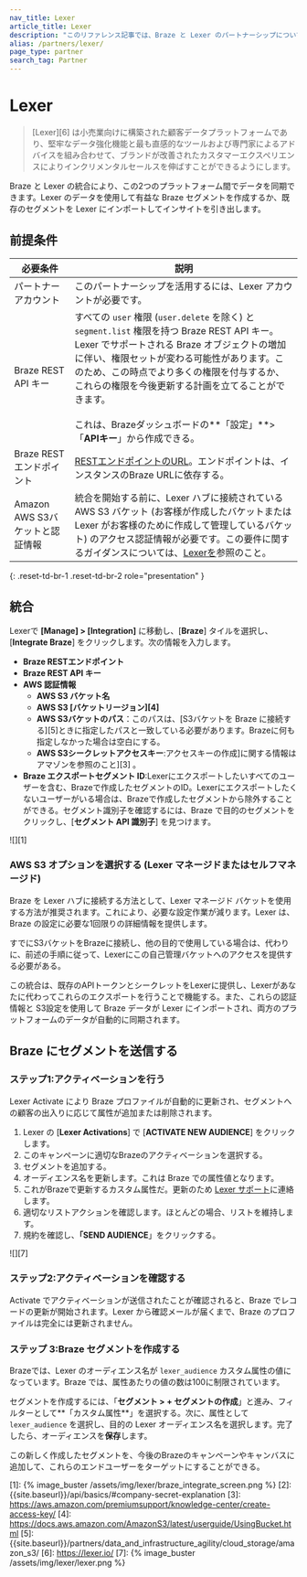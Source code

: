 ```yaml
---
nav_title: Lexer
article_title: Lexer
description: "このリファレンス記事では、Braze と Lexer のパートナーシップについて説明します。Lexer はマーケターが顧客データを使用して、売上を伸ばすエクスペリエンスを生み出すことができる顧客データプラットフォームです。"
alias: /partners/lexer/
page_type: partner
search_tag: Partner
---
```


# Lexer

> [Lexer][6] は小売業向けに構築された顧客データプラットフォームであり、堅牢なデータ強化機能と最も直感的なツールおよび専門家によるアドバイスを組み合わせて、ブランドが改善されたカスタマーエクスペリエンスによりインクリメンタルセールスを伸ばすことができるようにします。

Braze と Lexer の統合により、この2つのプラットフォーム間でデータを同期できます。Lexer のデータを使用して有益な Braze セグメントを作成するか、既存のセグメントを Lexer にインポートしてインサイトを引き出します。 

## 前提条件

| 必要条件 | 説明 |
| ----------- | ----------- |
| パートナーアカウント | このパートナーシップを活用するには、Lexer アカウントが必要です。 |
| Braze REST API キー | すべての `user` 権限 (`user.delete` を除く) と`segment.list` 権限を持つ Braze REST API キー。Lexer でサポートされる Braze オブジェクトの増加に伴い、権限セットが変わる可能性があります。このため、この時点でより多くの権限を付与するか、これらの権限を今後更新する計画を立てることができます。<br><br> これは、Brazeダッシュボードの**「設定」**>「**APIキー**」から作成できる。 |
| Braze RESTエンドポイント | [RESTエンドポイントのURL]({{site.baseurl}}/api/basics/#endpoints)。エンドポイントは、インスタンスのBraze URLに依存する。 |
| Amazon AWS S3バケットと認証情報 | 統合を開始する前に、Lexer ハブに接続されている AWS S3 バケット (お客様が作成したバケットまたはLexer がお客様のために作成して管理しているバケット) のアクセス認証情報が必要です。この要件に関するガイダンスについては、[Lexerを](https://learn.lexer.io/docs/amazon-s3)参照のこと。 |
{: .reset-td-br-1 .reset-td-br-2 role="presentation" }

## 統合

Lexerで **[Manage] > [Integration]** に移動し、[**Braze**] タイルを選択し、[**Integrate Braze**] をクリックします。次の情報を入力します。
- **Braze RESTエンドポイント**
- **Braze REST API キー**
- **AWS 認証情報**
  - **AWS S3 バケット名**
  - **AWS S3 [バケットリージョン][4]**
  - **AWS S3バケットのパス**：このパスは、[S3バケットを Braze に接続する][5]ときに指定したパスと一致している必要があります。Brazeに何も指定しなかった場合は空白にする。
  - **AWS S3シークレットアクセスキー**:アクセスキーの作成]に関する情報はアマゾンを参照のこと][3] 。
- **Braze エクスポートセグメント ID**:Lexerにエクスポートしたいすべてのユーザーを含む、Brazeで作成したセグメントのID。Lexerにエクスポートしたくないユーザーがいる場合は、Brazeで作成したセグメントから除外することができる。セグメント識別子を確認するには、Braze で目的のセグメントをクリックし、[**セグメント API 識別子**] を見つけます。

![][1]

### AWS S3 オプションを選択する (Lexer マネージドまたはセルフマネージド)
Braze を Lexer ハブに接続する方法として、Lexer マネージド バケットを使用する方法が推奨されます。これにより、必要な設定作業が減ります。Lexer は、Braze の設定に必要な1回限りの詳細情報を提供します。

すでにS3バケットをBrazeに接続し、他の目的で使用している場合は、代わりに、前述の手順に従って、Lexerにこの自己管理バケットへのアクセスを提供する必要がある。

この統合は、既存のAPIトークンとシークレットをLexerに提供し、Lexerがあなたに代わってこれらのエクスポートを行うことで機能する。また、これらの認証情報と S3設定を使用して Braze データが Lexer にインポートされ、両方のプラットフォームのデータが自動的に同期されます。

## Braze にセグメントを送信する

### ステップ1:アクティベーションを行う

Lexer Activate により Braze プロファイルが自動的に更新され、セグメントへの顧客の出入りに応じて属性が追加または削除されます。

1. Lexer の [**Lexer Activations**] で [**ACTIVATE NEW AUDIENCE**] をクリックします。
2. このキャンペーンに適切なBrazeのアクティベーションを選択する。
3. セグメントを追加する。
4. オーディエンス名を更新します。これは Braze での属性値となります。
5. これがBrazeで更新するカスタム属性だ。更新のため [Lexer サポート](support@lexer.io)に連絡します。
6. 適切なリストアクションを確認します。ほとんどの場合、リストを維持します。
7. 規約を確認し、**「SEND AUDIENCE**」をクリックする。

![][7]

### ステップ2:アクティベーションを確認する

Activate でアクティベーションが送信されたことが確認されると、Braze でレコードの更新が開始されます。Lexer から確認メールが届くまで、Braze のプロファイルは完全には更新されません。

### ステップ 3:Braze セグメントを作成する

Brazeでは、Lexer のオーディエンス名が `lexer_audience` カスタム属性の値になっています。Braze では、属性あたりの値の数は100に制限されています。

セグメントを作成するには、「**セグメント > + セグメントの作成**」と進み、フィルターとして**「カスタム属性**」を選択する。次に、属性として `lexer_audience` を選択し、目的の Lexer オーディエンス名を選択します。完了したら、オーディエンスを**保存**します。

この新しく作成したセグメントを、今後のBrazeのキャンペーンやキャンバスに追加して、これらのエンドユーザーをターゲットにすることができる。

[1]: {% image_buster /assets/img/lexer/braze_integrate_screen.png %}
[2]: {{site.baseurl}}/api/basics/#company-secret-explanation
[3]: https://aws.amazon.com/premiumsupport/knowledge-center/create-access-key/
[4]: https://docs.aws.amazon.com/AmazonS3/latest/userguide/UsingBucket.html
[5]: {{site.baseurl}}/partners/data_and_infrastructure_agility/cloud_storage/amazon_s3/
[6]: https://lexer.io/
[7]: {% image_buster /assets/img/lexer/lexer.png %}
